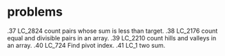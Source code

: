 # problems

.37 LC_2824 count pairs whose sum is less than target.
.38 LC_2176 count equal and divisible pairs in an array.
.39 LC_2210 count hills and valleys in an array.
.40 LC_724  Find pivot index.
.41 LC_1    two sum.
